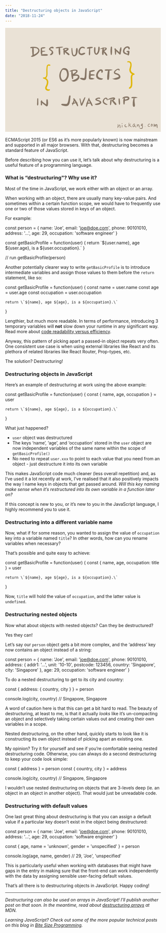 ```yaml
---
title: "Destructuring objects in JavaScript"
date: "2018-11-24"
---
```


![Destructuring objects in JavaScript nick ang blog](images/Destructuring-objects-in-JavaScript-nick-ang-blog.png)

ECMAScript 2015 (or ES6 as it’s more popularly known) is now mainstream and supported in all major browsers. With that, destructuring becomes a standard feature of JavaScript.

Before describing how you can use it, let’s talk about why destructuring is a useful feature of a programming language.

### What is “destructuring"? Why use it?

Most of the time in JavaScript, we work either with an object or an array.

When working with an object, there are usually many key-value pairs. And sometimes within a certain function scope, we would have to frequently use one or two of those values stored in keys of an object.

For example:

const person = {
    name: 'Joe',
    email: 'joe@doe.com',
    phone: 90101010,
    address: '...',
    age: 29,
    occupation: 'software engineer'
}

const getBasicProfile = function(user) {
    return \`${user.name}, age ${user.age}, is a ${user.occupation}.\`
}

// run
getBasicProfile(person)

Another potentially clearer way to write `getBasicProfile` is to introduce intermediate variables and assign those values to them before the `return` statement, like so:

const getBasicProfile = function(user) {
    const name = user.name
    const age = user.age
    const occupation = user.occupation

    return \`${name}, age ${age}, is a ${occupation}.\`
}

Lengthier, but much more readable. In terms of performance, introducing 3 temporary variables will **not** slow down your runtime in any significant way. Read more about [code readability versus efficiency](https://www.nickang.com/code-readability-or-efficiency/).

Anyway, this pattern of picking apart a passed-in object repeats very often. One consistent use case is when using external libraries like React and its plethora of related libraries like React Router, Prop-types, etc.

The solution? Destructuring!

### Destructuring objects in JavaScript

Here’s an example of destructuring at work using the above example:

const getBasicProfile = function(user) {
    const {
        name,
        age,
        occupation
    } = user

    return \`${name}, age ${age}, is a ${occupation}.\`
}

What just happened?

- `user` object was destructured
- The keys ‘name’, ‘age’, and ‘occupation’ stored in the `user` object are now independent variables of the same name within the scope of `getBasicProfile()`
- No need to repeat `user.xxx` to point to each value that you need from an object - just destructure it into its own variable

This makes JavaScript code much cleaner (less overall repetition) and, as I’ve used it a lot recently at work, I’ve realised that it also positively impacts the way I name keys in objects that get passed around. _Will this key naming make sense when it’s restructured into its own variable in a function later on?_

If this concept is new to you, or it’s new to you in the JavaScript language, I highly recommend you to use it.

### Destructuring into a different variable name

Now, what if for some reason, you wanted to assign the value of `occupation` key into a variable named `title`? In other words, how can you rename variables when necessary?

That’s possible and quite easy to achieve:

const getBasicProfile = function(user) {
    const {
        name,
        age,
        occupation: title
    } = user

    return \`${name}, age ${age}, is a ${occupation}.\`
}

Now, `title` will hold the value of `occupation`, and the latter value is `undefined`.

### Destructuring nested objects

Now what about objects with nested objects? Can they be destructured?

Yes they can!

Let’s say our `person` object gets a bit more complex, and the ‘address’ key now contains an object instead of a string:

const person = {
    name: 'Joe',
    email: 'joe@doe.com',
    phone: 90101010,
    address: {
        addr1: '...',
        unit: '10-10',
        postcode: 123456,
        country: 'Singapore',
        city: 'Singapore'
    },
    age: 29,
    occupation: 'software engineer'
}

To do a nested destructuring to get to its city and country:

const {
    address: {
        country,
        city
    }
} = person

console.log(city, country)
// Singapore, Singapore

A word of caution here is that this can get a bit hard to read. The beauty of destructuring, at least to me, is that it actually _looks_ like it’s un-compacting an object and selectively taking certain values out and creating their own variables in a scope.

Nested destructuring, on the other hand, quickly starts to look like it is constructing its own object instead of picking apart an existing one.

My opinion? Try it for yourself and see if you’re comfortable seeing nested destructuring code. Otherwise, you can always do a second destructuring to keep your code look simple:

const { address } = person
const {
    country,
    city
} = address

console.log(city, country)
// Singapore, Singapore

I wouldn’t use nested destructuring on objects that are 3-levels deep (ie. an object in an object in another object). That would just be unreadable code.

### Destructuring with default values

One last great thing about destructuring is that you can assign a default value if a particular key doesn’t exist in the object being destructured:

const person = {
    name: 'Joe',
    email: 'joe@doe.com',
    phone: 90101010,
    address: '...',
    age: 29,
    occupation: 'software engineer'
}

const {
    age,
    name = 'unknown',
    gender = 'unspecified'
} = person

console.log(age, name, gender)
// 29, 'Joe', 'unspecified'

This is particularly useful when working with databases that might have gaps in the entry in making sure that the front-end can work independently with the data by assigning sensible user-facing default values.

That’s all there is to destructuring objects in JavaScript. Happy coding!

* * *

_Destructuring can also be used on arrays in JavaScript! I’ll publish another post on that soon. In the meantime, read about [destructuring arrays](https://developer.mozilla.org/en-US/docs/Web/JavaScript/Reference/Operators/Destructuring_assignment#Array_destructuring) at MDN._

_Learning JavaScript? Check out some of the more popular technical posts on this blog in [Bite Size Programming](https://www.nickang.com/bite-size-programming/)._
